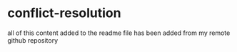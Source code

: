 # conflict-resolution
all of this content added to the readme file has been added from my remote github repository
